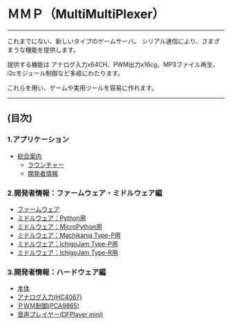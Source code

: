 # ＭＭＰ（MultiMultiPlexer）
----

これまでにない、新しいタイプのゲームサーバ。
シリアル通信により、さまざまうな機能を提供します。

提供する機能は アナログ入力x64CH、PWM出力x16cg、MP3ファイル再生、i2cモジュール制御など多岐にわたります。

これらを用い、ゲームや実用ツールを容易に作れます。

----
## (目次)

### 1.アプリケーション
- [総合案内](./ゲーム/README.MD)
  - [ラウンチャー](./ゲーム/README_ラウンチャー.MD)
  - [開発者情報  ](./ゲーム/README_アプリ開発者.MD)

### 2.開発者情報：ファームウェア・ミドルウェア編
- [ファームウェア   ](./ファームウェア/v0.3_Rottenmeier/README.MD)
- [ミドルウェア：Python用           ](./ミドルウェア/Python/README.MD)
- [ミドルウェア：MicroPython用      ](./ミドルウェア/Python-mic/README.MD)
- [ミドルウェア：Machikania Type-P用](./ミドルウェア/MK-P/README.MD)
- [ミドルウェア：IchigoJam  Type-P用](./ミドルウェア/IJB-P/README.MD)
- [ミドルウェア：IchigoJam  Type-R用](./ミドルウェア/IJB-R/README.MD)

### 3.開発者情報：ハードウェア編
- [本体          ](./ハードウェア/MMP本体/README.MD ) 
- [アナログ入力(HC4067)](./ハードウェア/MMP本体/HC4067.MD  )
- [ＰＷＭ制御(PCA9865)](./ハードウェア/MMP本体/PCA9865.MD )
- [音声プレイヤー(DFPlayer mini)](./ハードウェア/MMP本体/DFPlayer.MD)

